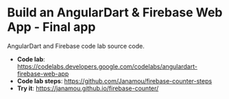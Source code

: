 # Build an AngularDart & Firebase Web App - Final app
AngularDart and Firebase code lab source code.

* **Code lab**: https://codelabs.developers.google.com/codelabs/angulardart-firebase-web-app
* **Code lab steps**: https://github.com/Janamou/firebase-counter-steps
* **Try it**: https://janamou.github.io/firebase-counter/
